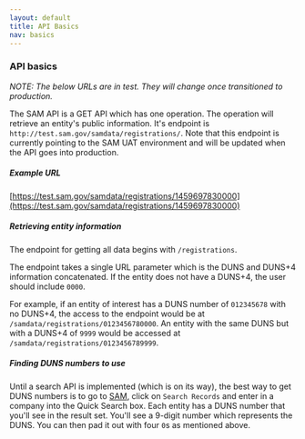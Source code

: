 ```yaml
---
layout: default
title: API Basics
nav: basics
---
```


### API basics

*NOTE: The below URLs are in test. They will change once transitioned to production.*

The SAM API is a GET API which has one operation. The operation will retrieve an entity's public information. It's endpoint is ```http://test.sam.gov/samdata/registrations/```. Note that this endpoint is currently pointing to the SAM UAT environment and will be updated when the API goes into production.

##### Example URL

[https://test.sam.gov/samdata/registrations/1459697830000](https://test.sam.gov/samdata/registrations/1459697830000)

##### Retrieving entity information
The endpoint for getting all data begins with ```/registrations```. 

The endpoint takes a single URL parameter which is the DUNS and DUNS+4 information concatenated. If the entity does not have a DUNS+4, the user should include ```0000```. 

For example, if an entity of interest has a DUNS number of ```012345678``` with no DUNS+4, the access to the endpoint would be at ```/samdata/registrations/0123456780000```. An entity with the same DUNS but with a DUNS+4 of ```9999``` would be accessed at ```/samdata/registrations/0123456789999```.

##### Finding DUNS numbers to use

Until a search API is implemented (which is on its way), the best way to get DUNS numbers is to go to [SAM](http://www.sam.gov), click on ```Search Records``` and enter in a company into the Quick Search box. Each entity has a DUNS number that you'll see in the result set. You'll see a 9-digit number which represents the DUNS. You can then pad it out with four ```0```s as mentioned above.

<body id="basics"></body>
